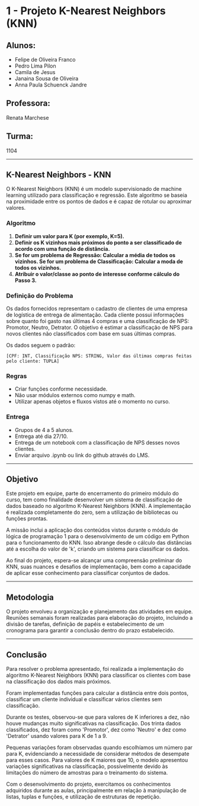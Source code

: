 # 1 - Projeto K-Nearest Neighbors (KNN)

## Alunos:
- Felipe de Oliveira Franco
- Pedro Lima Pilon
- Camila de Jesus
- Janaina Sousa de Oliveira
- Anna Paula Schuenck Jandre

## Professora:
Renata Marchese

## Turma:
1104

---

## K-Nearest Neighbors - KNN

O K-Nearest Neighbors (KNN) é um modelo supervisionado de machine learning utilizado para classificação e regressão. Este algoritmo se baseia na proximidade entre os pontos de dados e é capaz de rotular ou aproximar valores.

### Algoritmo

1. **Definir um valor para K (por exemplo, K=5).**
2. **Definir os K vizinhos mais próximos do ponto a ser classificado de acordo com uma função de distância.**
3. **Se for um problema de Regressão: Calcular a média de todos os vizinhos. Se for um problema de Classificação: Calcular a moda de todos os vizinhos.**
4. **Atribuir o valor/classe ao ponto de interesse conforme cálculo do Passo 3.**

### Definição do Problema

Os dados fornecidos representam o cadastro de clientes de uma empresa de logística de entrega de alimentação. Cada cliente possui informações sobre quanto foi gasto nas últimas 4 compras e uma classificação de NPS: Promotor, Neutro, Detrator. O objetivo é estimar a classificação de NPS para novos clientes não classificados com base em suas últimas compras.

Os dados seguem o padrão:
```
[CPF: INT, Classificação NPS: STRING, Valor das últimas compras feitas pelo cliente: TUPLA]
```

### Regras
- Criar funções conforme necessidade.
- Não usar módulos externos como numpy e math.
- Utilizar apenas objetos e fluxos vistos até o momento no curso.

### Entrega
- Grupos de 4 a 5 alunos.
- Entrega até dia 27/10.
- Entrega de um notebook com a classificação de NPS desses novos clientes.
- Enviar arquivo .ipynb ou link do github através do LMS.

---

## Objetivo

Este projeto em equipe, parte do encerramento do primeiro módulo do curso, tem como finalidade desenvolver um sistema de classificação de dados baseado no algoritmo K-Nearest Neighbors (KNN). A implementação é realizada completamente do zero, sem a utilização de bibliotecas ou funções prontas.

A missão inclui a aplicação dos conteúdos vistos durante o módulo de lógica de programação 1 para o desenvolvimento de um código em Python para o funcionamento do KNN. Isso abrange desde o cálculo das distâncias até a escolha do valor de 'k', criando um sistema para classificar os dados.

Ao final do projeto, espera-se alcançar uma compreensão preliminar do KNN, suas nuances e desafios de implementação, bem como a capacidade de aplicar esse conhecimento para classificar conjuntos de dados.

---

## Metodologia

O projeto envolveu a organização e planejamento das atividades em equipe. Reuniões semanais foram realizadas para elaboração do projeto, incluindo a divisão de tarefas, definição de papéis e estabelecimento de um cronograma para garantir a conclusão dentro do prazo estabelecido.

---

## Conclusão

Para resolver o problema apresentado, foi realizada a implementação do algoritmo K-Nearest Neighbors (KNN) para classificar os clientes com base na classificação dos dados mais próximos.

Foram implementadas funções para calcular a distância entre dois pontos, classificar um cliente individual e classificar vários clientes sem classificação.

Durante os testes, observou-se que para valores de K inferiores a dez, não houve mudanças muito significativas na classificação. Dos trinta dados classificados, dez foram como 'Promotor', dez como 'Neutro' e dez como 'Detrator' usando valores para K de 1 a 9.

Pequenas variações foram observadas quando escolhíamos um número par para K, evidenciando a necessidade de considerar métodos de desempate para esses casos. Para valores de K maiores que 10, o modelo apresentou variações significativas na classificação, possivelmente devido às limitações do número de amostras para o treinamento do sistema.

Com o desenvolvimento do projeto, exercitamos os conhecimentos adquiridos durante as aulas, principalmente em relação à manipulação de listas, tuplas e funções, e utilização de estruturas de repetição.
